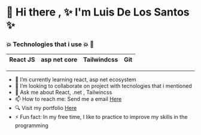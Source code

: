 # 👋 Hi there , ✨ I'm Luis De Los Santos ✨ 

<!--
**Aneudypq2004/Aneudypq2004** is a ✨ _special_ ✨ repository because its `README.md` (this file) appears on your GitHub profile.

Here are some ideas to get you started:

-->

###  :boom: Technologies that i use :boom: :100:

| React JS | asp net core |  Tailwindcss | Git
| ---------|-------|-------|------------------

----

- 🌱 I’m currently learning react, asp net ecosystem
- 👯 I’m looking to collaborate on project with tecnologies that i mentioned
- 💬 Ask me about React, .net , Tailwincss
- 📫 How to reach me: Send me a email [Here](mailto:dluisaneudy82@gmail.com)
-  :mag: Visit my portfolio <a href="https://aneudydev.netlify.app" target="_blank">Here</a>
- ⚡ Fun fact:  In my free time, I like to practice to improve my skills in the programming

